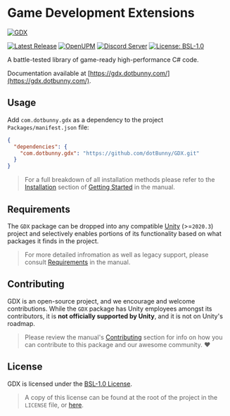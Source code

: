 # Game Development Extensions

[![GDX](https://dotbunny.com/wp-content/uploads/2021/01/gdx-logo-fun.png)](https://github.com/dotBunny/GDX)

[![Latest Release](https://img.shields.io/github/release/dotBunny/GDX.svg?logo=github)](https://github.com/dotBunny/GDX/releases)
[![OpenUPM](https://img.shields.io/npm/v/com.dotbunny.gdx?label=openupm&registry_uri=https://package.openupm.com)](https://openupm.com/packages/com.dotbunny.gdx/)
[![Discord Server](https://img.shields.io/discord/582190573897908224.svg?label=discord&logo=discord&color=informational)](https://discord.gg/EcceFGAuJs)
[![License: BSL-1.0](https://img.shields.io/badge/License-BSL-blue.svg)](https://github.com/dotBunny/GDX/blob/main/LICENSE)

A battle-tested library of game-ready high-performance C# code.

Documentation available at [https://gdx.dotbunny.com/](https://gdx.dotbunny.com/).

## Usage

Add `com.dotbunny.gdx` as a dependency to the project `Packages/manifest.json` file:

```json
{
  "dependencies": {
    "com.dotbunny.gdx": "https://github.com/dotBunny/GDX.git"
  }
}
```

> For a full breakdown of all installation methods please refer to the [Installation](https://gdx.dotbunny.com/manual/getting-started.html#installation) section of [Getting Started](https://gdx.dotbunny.com/manual/getting-started.html) in the manual.

## Requirements

The `GDX` package can be dropped into any compatible [Unity](http://unity3d.com) (>=`2020.3`) project and selectively enables portions of its functionality based on what packages it finds in the project.
> For more detailed infromation as well as legacy support, please consult [Requirements](https://gdx.dotbunny.com/manual/requirements.html) in the manual.

## Contributing

GDX is an open-source project, and we encourage and welcome contributions. While the `GDX` package has Unity employees amongst its contributors, it is **not officially supported by Unity**, and it is not on Unity's roadmap.
> Please review the manual's [Contributing](https://gdx.dotbunny.com/manual/contributing.html) section for info on how you can contribute to this package and our awesome community. :heart:

## License

GDX is licensed under the [BSL-1.0 License](https://choosealicense.com/licenses/bsl-1.0/).
> A copy of this license can be found at the root of the project in the `LICENSE` file, or [here](https://gdx.dotbunny.com/license.html).
